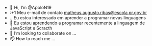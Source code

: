 - 👋 Hi, I’m @ApoloN19
- :+1 Meu e-mail de contato matheus.augusto.ribas@escola.pr.gov.br
- .. Eu estou interessado em aprender a programar novas linguagens 
- 🌱 Eu estou aprendendo a programar recentemente a linguagem de JavaScript e Scracth
- 💞️ I’m looking to collaborate on ...
- 📫 How to reach me ...

<!---
ApoloN19/ApoloN19 is a ✨ special ✨ repository because its `README.md` (this file) appears on your GitHub profile.
You can click the Preview link to take a look at your changes.
--->
